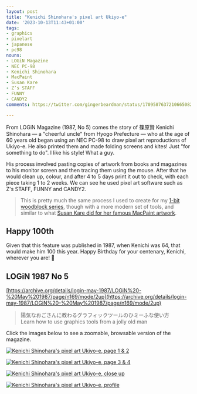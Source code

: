 ```yaml
---
layout: post
title: "Kenichi Shinohara's pixel art Ukiyo-e"
date: '2023-10-13T11:43+01:00'
tags:
- graphics
- pixelart
- japanese
- pc98
nouns:
- LOGiN Magazine
- NEC PC-98
- Kenichi Shinohara
- MacPaint
- Susan Kare
- Z’s STAFF
- FUNNY
- CANDY2
comments: https://twitter.com/gingerbeardman/status/1709587637210665082

---
```


From LOGiN Magazine (1987, No 5) comes the story of 篠原賢 Kenichi Shinohara — a "cheerful uncle" from Hyogo Prefecture — who at the age of 60 years old began using an NEC PC-98 to draw pixel art reproductions of Ukiyo-e. He also printed them and made folding screens and kites! Just "for something to do". I like his style! What a guy.

His process involved pasting copies of artwork from books and magazines to his monitor screen and then tracing them using the mouse. After that he would clean up, colour, and after 4 to 5 days print it out to check, with each piece taking 1 to 2 weeks. We can see he used pixel art software such as Z's STAFF, FUNNY and CANDY2.

> This is pretty much the same process I used to create for my [1-bit woodblock series](/tag/1bitwoodblocks/), though with a more modern set of tools, and similar to what [Susan Kare did for her famous MacPaint artwork](https://www.folklore.org/StoryView.py?project=Macintosh&story=MacPaint_Gallery.txt).

## Happy 100th

Given that this feature was published in 1987, when Kenichi was 64, that would make him 100 this year. Happy Birthday for your centenary, Kenichi, wherever you are! 🎂

## LOGiN 1987 No 5

[https://archive.org/details/login-may-1987/LOGiN%20-%20May%201987/page/n169/mode/2up](https://archive.org/details/login-may-1987/LOGiN%20-%20May%201987/page/n169/mode/2up)

> 陽気なおごさんに教わるグラフィックツールのひミーふな使い方  
> Learn how to use graphics tools from a jolly old man

Click the images below to see a zoomable, browsable version of the magazine.

[![Kenichi Shinohara's pixel art Ukiyo-e, page 1 & 2](https://cdn.gingerbeardman.com/images/posts/kenichi-shinohara-pixel-art-ukiyoe-1.jpg)](https://archive.org/details/login-may-1987/LOGiN%20-%20May%201987/page/n169/mode/2up)

[![Kenichi Shinohara's pixel art Ukiyo-e, page 3 & 4](https://cdn.gingerbeardman.com/images/posts/kenichi-shinohara-pixel-art-ukiyoe-2.jpg)](https://archive.org/details/login-may-1987/LOGiN%20-%20May%201987/page/n171/mode/2up)

[![Kenichi Shinohara's pixel art Ukiyo-e, close up](https://cdn.gingerbeardman.com/images/posts/kenichi-shinohara-pixel-art-ukiyoe-3.jpg)](https://archive.org/details/login-may-1987/LOGiN%20-%20May%201987/page/n171/mode/2up)

[![Kenichi Shinohara's pixel art Ukiyo-e, profile](https://cdn.gingerbeardman.com/images/posts/kenichi-shinohara-pixel-art-ukiyoe-4.jpg)](https://archive.org/details/login-may-1987/LOGiN%20-%20May%201987/page/n171/mode/2up)
